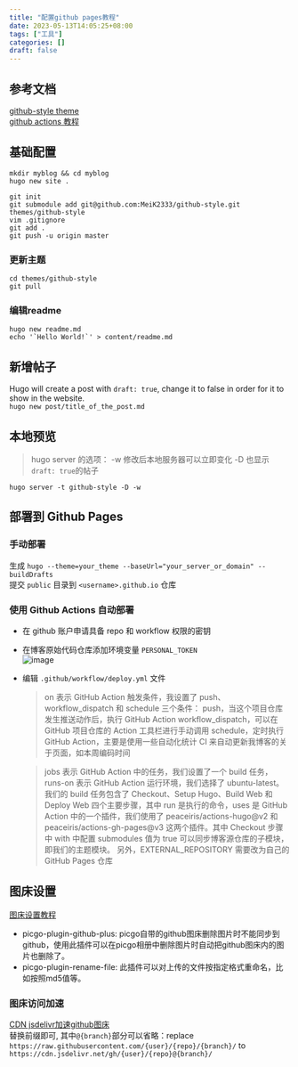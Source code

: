 ```yaml
---
title: "配置github pages教程"
date: 2023-05-13T14:05:25+08:00
tags: ["工具"]
categories: []
draft: false
---
```

## 参考文档

[github-style theme](https://themes.gohugo.io/themes/github-style/)  
[github actions 教程](https://www.pseudoyu.com/zh/2022/05/29/deploy_your_blog_using_hugo_and_github_action/)

## 基础配置

```
mkdir myblog && cd myblog
hugo new site .

git init
git submodule add git@github.com:MeiK2333/github-style.git themes/github-style
vim .gitignore
git add .
git push -u origin master
```

### 更新主题

```
cd themes/github-style
git pull
```

### 编辑readme

```
hugo new readme.md
echo '`Hello World!`' > content/readme.md
```

## 新增帖子

Hugo will create a post with `draft: true`, change it to false in order for it to show in the website.  
`hugo new post/title_of_the_post.md`

## 本地预览

> hugo server 的选项：
> -w 修改后本地服务器可以立即变化
> -D 也显示 `draft: true`的帖子

`hugo server -t github-style -D -w`

## 部署到 Github Pages

### 手动部署

生成 `hugo --theme=your_theme --baseUrl="your_server_or_domain" --buildDrafts`  
提交 `public` 目录到 `<username>.github.io` 仓库

### 使用 Github Actions 自动部署

- 在 github 账户申请具备 repo 和 workflow 权限的密钥
- 在博客原始代码仓库添加环境变量 `PERSONAL_TOKEN`  
![image](https://cdn.jsdelivr.net/gh/devin0x01/myimages@master/githubpages/image_a98bd2b10c3990c971f643943b261a8d.png)
- 编辑 `.github/workflow/deploy.yml` 文件

  > on 表示 GitHub Action 触发条件，我设置了 push、workflow_dispatch 和 schedule 三个条件：
  > push，当这个项目仓库发生推送动作后，执行 GitHub Action
  > workflow_dispatch，可以在 GitHub 项目仓库的 Action 工具栏进行手动调用
  > schedule，定时执行 GitHub Action，主要是使用一些自动化统计 CI 来自动更新我博客的关于页面，如本周编码时间

  > jobs 表示 GitHub Action 中的任务，我们设置了一个 build 任务，runs-on 表示 GitHub Action 运行环境，我们选择了 ubuntu-latest。
  > 我们的 build 任务包含了 Checkout、Setup Hugo、Build Web 和 Deploy Web 四个主要步骤，其中 run 是执行的命令，uses 是 GitHub Action 中的一个插件，我们使用了 peaceiris/actions-hugo@v2 和 peaceiris/actions-gh-pages@v3 这两个插件。其中 Checkout 步骤中 with 中配置 submodules 值为 true 可以同步博客源仓库的子模块，即我们的主题模块。
  > 另外，EXTERNAL_REPOSITORY 需要改为自己的 GitHub Pages 仓库

## 图床设置
[图床设置教程](http://www.duheweb.com/post/20210421125522.html)  
- picgo-plugin-github-plus: picgo自带的github图床删除图片时不能同步到github，使用此插件可以在picgo相册中删除图片时自动把github图床内的图片也删除了。
- picgo-plugin-rename-file: 此插件可以对上传的文件按指定格式重命名，比如按照md5值等。

### 图床访问加速
[CDN jsdelivr加速github图床](https://finisky.github.io/speedupgithubbycdn)  
替换前缀即可, 其中`@{branch}`部分可以省略：replace `https://raw.githubusercontent.com/{user}/{repo}/{branch}/`
to `https://cdn.jsdelivr.net/gh/{user}/{repo}@{branch}/`